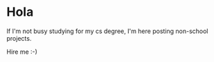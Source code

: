 # Hola

If I'm not busy studying for my cs degree, I'm here posting non-school projects. 

Hire me :-)

